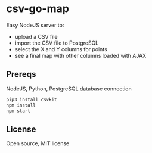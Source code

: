 # csv-go-map

Easy NodeJS server to:
- upload a CSV file
- import the CSV file to PostgreSQL
- select the X and Y columns for points
- see a final map with other columns loaded with AJAX

## Prereqs

NodeJS, Python, PostgreSQL database connection

```bash
pip3 install csvkit
npm install
npm start
```

## License

Open source, MIT license

